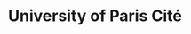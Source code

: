 ---
title: University of Paris Cité
url: 'https://u-paris.fr/'
picture: '/images/logos/paris-universite-logo.png'
---
